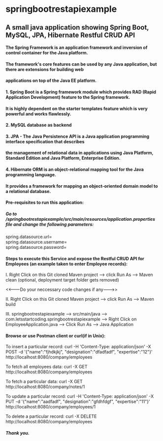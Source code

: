 # springbootrestapiexample

## A small java application showing Spring Boot, MySQL, JPA, Hibernate Restful CRUD API

#### The Spring Framework is an application framework and inversion of control container for the Java platform. 
#### The framework's core features can be used by any Java application, but there are extensions for building web 
#### applications on top of the Java EE platform.

#### 1. Spring Boot is a Spring framework module which provides RAD (Rapid Application Development) feature to the Spring framework. 
#### It is highly dependent on the starter templates feature which is very powerful and works flawlessly.

#### 2. MySQL database as backend

#### 3. JPA - The Java Persistence API is a Java application programming interface specification that describes 
#### the management of relational data in applications using Java Platform, Standard Edition and Java Platform, Enterprise Edition.

#### 4. Hibernate ORM is an object-relational mapping tool for the Java programming language. 
#### It provides a framework for mapping an object-oriented domain model to a relational database.

#### Pre-requisites to run this application:
##### Go to /springbootrestapiexample/src/main/resources/application.properties file and change the following parameters:

spring.datasource.url= <br />
spring.datasource.username= <br />
spring.datasource.password= 


#### Steps to execute this Service and expose the Restful CRUD API for Employees (an example taken to enter Employee records):
I. Right Click on this Git cloned Maven project --> click Run As --> Maven clean (optional, deployment target folder gets removed)

<<---Do your neccessary code changes if any--->>

II. Right Click on this Git cloned Maven project --> click Run As --> Maven build

III. springbootrestapiexample --> src/main/java --> com.letsstartcoding.springbootrestapiexample 
                                                       --> Right Click on EmployeeApplication.java --> Click Run As --> Java Application

#### Browse or use Postman client or curl(if in Unix):

To insert a particular record:
curl -H 'Content-Type: application/json' -X POST -d '{"name":"fjhdkjkj", "designation":"dfadfadf", "expertise":"12"}' http://localhost:8080/company/employees

To fetch all employees data:
curl -X GET http://localhost:8080/company/employees

To fetch a particular data:
curl -X GET http://localhost:8080/company/notes/1

To update a particular record:
curl -H 'Content-Type: application/json' -X PUT -d '{"name":"aadfadf", "designation":"gfdhfdgf", "expertise":"11"}' http://localhost:8080/company/employees/1

To delete a particular record:
curl -X DELETE http://localhost:8080/company/employees



##### Thank you.

